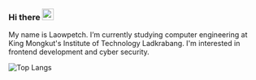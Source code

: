 ### Hi there <a><img src="https://media.giphy.com/media/hvRJCLFzcasrR4ia7z/giphy.gif" width="23px"></a>
My name is Laowpetch. I’m currently studying computer engineering at King Mongkut's Institute of Technology Ladkrabang. I'm interested in frontend development and cyber security.

![Top Langs](https://github-readme-stats.vercel.app/api/top-langs/?username=Laowpetch&theme=tokyonight)
<!--
**Laowpetch/Laowpetch** is a ✨ _special_ ✨ repository because its `README.md` (this file) appears on your GitHub profile.

Here are some ideas to get you started:

- 🔭 I’m currently working on ...
- 🌱 I’m currently learning ...
- 👯 I’m looking to collaborate on ...
- 🤔 I’m looking for help with ...
- 💬 Ask me about ...
- 📫 How to reach me: ...
- 😄 Pronouns: ...
- ⚡ Fun fact: ...
-->
